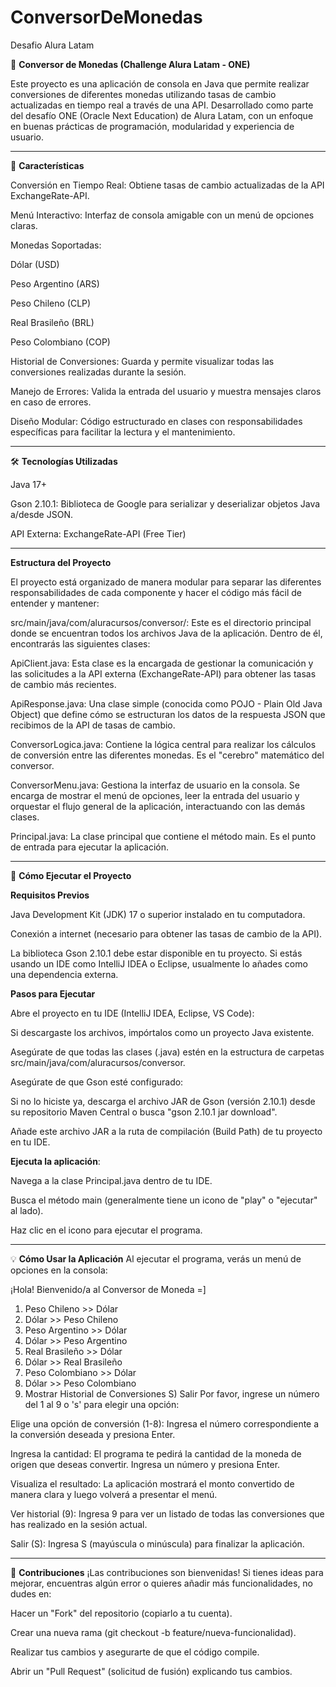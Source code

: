 # ConversorDeMonedas
Desafio Alura Latam


🚀 **Conversor de Monedas (Challenge Alura Latam - ONE)**

Este proyecto es una aplicación de consola en Java que permite realizar conversiones de diferentes monedas utilizando tasas de cambio actualizadas en tiempo real a través de una API. Desarrollado como parte del desafío ONE (Oracle Next Education) de Alura Latam, con un enfoque en buenas prácticas de programación, modularidad y experiencia de usuario.


**************************************************

🌟 **Características**

Conversión en Tiempo Real: Obtiene tasas de cambio actualizadas de la API ExchangeRate-API.

Menú Interactivo: Interfaz de consola amigable con un menú de opciones claras.

Monedas Soportadas:

Dólar (USD)

Peso Argentino (ARS)

Peso Chileno (CLP)

Real Brasileño (BRL)

Peso Colombiano (COP)

Historial de Conversiones: Guarda y permite visualizar todas las conversiones realizadas durante la sesión.

Manejo de Errores: Valida la entrada del usuario y muestra mensajes claros en caso de errores.

Diseño Modular: Código estructurado en clases con responsabilidades específicas para facilitar la lectura y el mantenimiento.


**************************************************

🛠️ **Tecnologías Utilizadas**

Java 17+

Gson 2.10.1: Biblioteca de Google para serializar y deserializar objetos Java a/desde JSON.

API Externa: ExchangeRate-API (Free Tier)


**************************************************

**Estructura del Proyecto**

El proyecto está organizado de manera modular para separar las diferentes responsabilidades de cada componente y hacer el código más fácil de entender y mantener:

src/main/java/com/aluracursos/conversor/: Este es el directorio principal donde se encuentran todos los archivos Java de la aplicación. Dentro de él, encontrarás las siguientes clases:

ApiClient.java: Esta clase es la encargada de gestionar la comunicación y las solicitudes a la API externa (ExchangeRate-API) para obtener las tasas de cambio más recientes.

ApiResponse.java: Una clase simple (conocida como POJO - Plain Old Java Object) que define cómo se estructuran los datos de la respuesta JSON que recibimos de la API de tasas de cambio.

ConversorLogica.java: Contiene la lógica central para realizar los cálculos de conversión entre las diferentes monedas. Es el "cerebro" matemático del conversor.

ConversorMenu.java: Gestiona la interfaz de usuario en la consola. Se encarga de mostrar el menú de opciones, leer la entrada del usuario y orquestar el flujo general de la aplicación, interactuando con las demás clases.

Principal.java: La clase principal que contiene el método main. Es el punto de entrada para ejecutar la aplicación.


**************************************************

🚀 **Cómo Ejecutar el Proyecto**

**Requisitos Previos**

Java Development Kit (JDK) 17 o superior instalado en tu computadora.

Conexión a internet (necesario para obtener las tasas de cambio de la API).

La biblioteca Gson 2.10.1 debe estar disponible en tu proyecto. Si estás usando un IDE como IntelliJ IDEA o Eclipse, usualmente lo añades como una dependencia externa.


**Pasos para Ejecutar**

Abre el proyecto en tu IDE (IntelliJ IDEA, Eclipse, VS Code):

Si descargaste los archivos, impórtalos como un proyecto Java existente.

Asegúrate de que todas las clases (.java) estén en la estructura de carpetas src/main/java/com/aluracursos/conversor.

Asegúrate de que Gson esté configurado:

Si no lo hiciste ya, descarga el archivo JAR de Gson (versión 2.10.1) desde su repositorio Maven Central o busca "gson 2.10.1 jar download".

Añade este archivo JAR a la ruta de compilación (Build Path) de tu proyecto en tu IDE. 


**Ejecuta la aplicación**:

Navega a la clase Principal.java dentro de tu IDE.

Busca el método main (generalmente tiene un icono de "play" o "ejecutar" al lado).

Haz clic en el icono para ejecutar el programa.


**************************************************

💡 **Cómo Usar la Aplicación**
Al ejecutar el programa, verás un menú de opciones en la consola:


¡Hola! Bienvenido/a al Conversor de Moneda =]
1) Peso Chileno >> Dólar
2) Dólar >> Peso Chileno
3) Peso Argentino >> Dólar
4) Dólar >> Peso Argentino
5) Real Brasileño >> Dólar
6) Dólar >> Real Brasileño
7) Peso Colombiano >> Dólar
8) Dólar >> Peso Colombiano
9) Mostrar Historial de Conversiones
S) Salir
Por favor, ingrese un número del 1 al 9 o 's' para elegir una opción:



Elige una opción de conversión (1-8): Ingresa el número correspondiente a la conversión deseada y presiona Enter.

Ingresa la cantidad: El programa te pedirá la cantidad de la moneda de origen que deseas convertir. Ingresa un número y presiona Enter.

Visualiza el resultado: La aplicación mostrará el monto convertido de manera clara y luego volverá a presentar el menú.

Ver historial (9): Ingresa 9 para ver un listado de todas las conversiones que has realizado en la sesión actual.

Salir (S): Ingresa S (mayúscula o minúscula) para finalizar la aplicación.


**************************************************

🤝 **Contribuciones**
¡Las contribuciones son bienvenidas! Si tienes ideas para mejorar, encuentras algún error o quieres añadir más funcionalidades, no dudes en:

Hacer un "Fork" del repositorio (copiarlo a tu cuenta).

Crear una nueva rama (git checkout -b feature/nueva-funcionalidad).

Realizar tus cambios y asegurarte de que el código compile.

Abrir un "Pull Request" (solicitud de fusión) explicando tus cambios.

